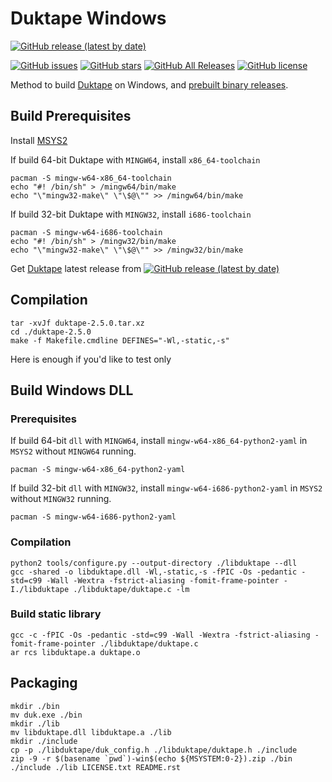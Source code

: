 # Duktape Windows

[![GitHub release (latest by date)](https://img.shields.io/github/v/release/mengmo/Duktape-Windows?logo=github)](https://github.com/mengmo/Duktape-Windows/releases)

[![GitHub issues](https://img.shields.io/github/issues/mengmo/Duktape-Windows?logo=github)](https://github.com/mengmo/Duktape-Windows/issues)
[![GitHub stars](https://img.shields.io/github/stars/mengmo/Duktape-Windows?logo=github)](https://github.com/mengmo/Duktape-Windows/stargazers)
[![GitHub All Releases](https://img.shields.io/github/downloads/mengmo/Duktape-Windows/total?logo=github)](https://github.com/mengmo/Duktape-Windows/releases)
[![GitHub license](https://img.shields.io/github/license/mengmo/Duktape-Windows?logo=open-source-initiative)](https://github.com/mengmo/Duktape-Windows/blob/master/LICENSE)

Method to build [Duktape](https://duktape.org/) on Windows, and [prebuilt binary releases](https://github.com/mengmo/Duktape-Windows/releases).

## Build Prerequisites
Install [MSYS2](http://www.msys2.org/)

If build 64-bit Duktape with `MINGW64`, install `x86_64-toolchain`
```
pacman -S mingw-w64-x86_64-toolchain
echo "#! /bin/sh" > /mingw64/bin/make
echo "\"mingw32-make\" \"\$@\"" >> /mingw64/bin/make
```

If build 32-bit Duktape with `MINGW32`, install `i686-toolchain`
```
pacman -S mingw-w64-i686-toolchain
echo "#! /bin/sh" > /mingw32/bin/make
echo "\"mingw32-make\" \"\$@\"" >> /mingw32/bin/make
```

Get [Duktape](https://github.com/svaarala/duktape) latest release from [![GitHub release (latest by date)](https://img.shields.io/github/v/release/svaarala/duktape?logo=github&style=plastic)](https://github.com/svaarala/duktape/releases)

## Compilation
```
tar -xvJf duktape-2.5.0.tar.xz
cd ./duktape-2.5.0
make -f Makefile.cmdline DEFINES="-Wl,-static,-s"
```
Here is enough if you'd like to test only

## Build Windows DLL
### Prerequisites
If build 64-bit `dll` with `MINGW64`, install `mingw-w64-x86_64-python2-yaml` in `MSYS2` without `MINGW64` running.
```
pacman -S mingw-w64-x86_64-python2-yaml
```

If build 32-bit `dll` with `MINGW32`, install `mingw-w64-i686-python2-yaml` in `MSYS2` without `MINGW32` running.
```
pacman -S mingw-w64-i686-python2-yaml
```
### Compilation
```
python2 tools/configure.py --output-directory ./libduktape --dll
gcc -shared -o libduktape.dll -Wl,-static,-s -fPIC -Os -pedantic -std=c99 -Wall -Wextra -fstrict-aliasing -fomit-frame-pointer -I./libduktape ./libduktape/duktape.c -lm
```
### Build static library
```
gcc -c -fPIC -Os -pedantic -std=c99 -Wall -Wextra -fstrict-aliasing -fomit-frame-pointer ./libduktape/duktape.c
ar rcs libduktape.a duktape.o
```

## Packaging
```
mkdir ./bin
mv duk.exe ./bin
mkdir ./lib
mv libduktape.dll libduktape.a ./lib
mkdir ./include
cp -p ./libduktape/duk_config.h ./libduktape/duktape.h ./include
zip -9 -r $(basename `pwd`)-win$(echo ${MSYSTEM:0-2}).zip ./bin ./include ./lib LICENSE.txt README.rst
```
